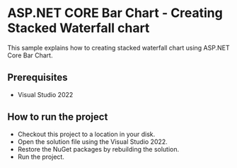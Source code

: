 # ASP.NET CORE Bar Chart - Creating Stacked Waterfall chart

This sample explains how to creating stacked waterfall chart using ASP.NET Core Bar Chart.

## Prerequisites

* Visual Studio 2022

## How to run the project

* Checkout this project to a location in your disk.
* Open the solution file using the Visual Studio 2022.
* Restore the NuGet packages by rebuilding the solution.
* Run the project.